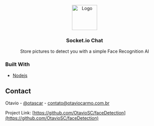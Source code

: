 <div id="top"></div>

<br />
<div align="center">
  <a>
    <img src="https://img.icons8.com/external-itim2101-lineal-color-itim2101/344/external-face-detection-home-security-itim2101-lineal-color-itim2101.png" alt="Logo" width="80" height="80">
  </a>

  <h3 align="center">Socket.io Chat</h3>

  <p align="center">
    Store pictures to detect you with a simple Face Recognition AI 
    <br />
  </p>
</div>

### Built With

* [Nodejs](https://nodejs.org/en/)

## Contact

Otavio - [@otascar](https://twitter.com/otascar) - contato@otaviocarmo.com.br

Project Link: [https://github.com/OtavioSC/faceDetection](https://github.com/OtavioSC/faceDetection)


